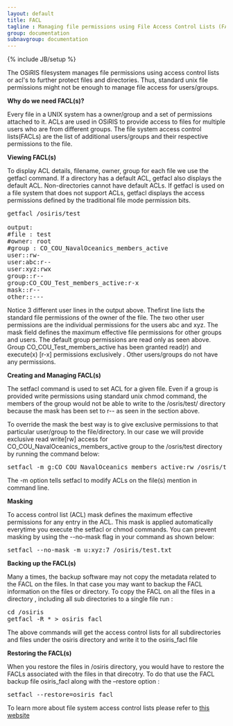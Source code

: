 ```yaml
---
layout: default 
title: FACL
tagline : Managing file permissions using File Access Control Lists (FACLs)
group: documentation
subnavgroup: documentation
---
```

{% include JB/setup %}

The OSiRIS filesystem manages file permissions using access control lists or acl's to further protect files and directories. Thus, standard unix file permissions might not be enough to manage file access for users/groups.

<strong> Why do we need FACL(s)? </strong>

Every file in a UNIX system has a owner/group and a set of permissions attached to it. ACLs are used in OSiRIS to provide access to files for multiple users who are from different groups. The file system access control lists(FACLs) are the list of additional users/groups and their respective permissions to the file.

<strong> Viewing FACL(s) </strong>

To display ACL details, filename, owner, group for each file we use the getfacl command. If a directory has a default ACL, getfacl also displays the default ACL. Non-directories cannot have default ACLs. If getfacl is used on a file system that does not support ACLs, getfacl displays the access permissions defined by the traditional file mode permission bits.
<pre>
getfacl /osiris/test

output:
#file : test
#owner: root
#group : CO_COU_NavalOceanics_members_active
user::rw-
user:abc:r--
user:xyz:rwx
group::r--
group:CO_COU_Test_members_active:r-x
mask::r--
other::---
</pre>

Notice 3 different user lines in the output above. Thefirst line lists the standard file permissions of the owner of the file. The two other user permissions are the individual permissions for the users abc and xyz. The mask field defines the maximum effective file permissions for other groups and users. The default group permissions are read only as seen above. Group CO_COU_Test_members_active has been granted read(r) and execute(x) [r-x] permissions exclusively . Other users/groups do not have any permissions.

<strong> Creating and Managing FACL(s) </strong>

The setfacl command is used to set ACL for a given file. Even if a group is provided write permissions using standard unix chmod command, the members of the group would not be able to write to the /osris/test/ directory because the mask has been set to r-- as seen in the section above.

To override the mask the best way is to give exclusive permissions to that particular user/group to the file/directory. In our case we will provide exclusive read write[rw] access for CO_COU_NavalOceanics_members_active group to the /osris/test directory by running the command below:
<pre>
setfacl -m g:CO_COU_NavalOceanics_members_active:rw /osris/test
</pre>

The -m option tells setfacl to modify ACLs on the file(s) mention in command line.

<strong> Masking </strong>

To access control list (ACL) mask defines the maximum effective permissions for any entry in the ACL. This mask is applied automatically everytime you execute the setfacl or chmod commands.
You can prevent masking by using the --no-mask flag in your command as shown below:
<pre>
setfacl --no-mask -m u:xyz:7 /osiris/test.txt
</pre> 

<strong> Backing up the FACL(s) </strong>

Many a times, the backup software may not copy the metadata related to the FACL on the files. In that case you may want to backup the FACL information on the files or directory. To copy the FACL on all the files in a directory , including all sub directories to a single file run :
<pre>
cd /osiris
getfacl -R * > osiris_facl
</pre>

The above commands will get the access control lists for all subdirectories and files under the osiris directory and write it to the osiris_facl file

<strong> Restoring the FACL(s) </strong>

When you restore the files in /osiris directory, you would have to restore the FACLs associated with the files in that direcotry. To do that use the FACL backup file osiris_facl along with the –restore option :
<pre>
setfacl --restore=osiris_facl
</pre>

To learn more about file system access control lists please refer to <a href="http://linux-training.be/storage/ch03.html">this website</a>
